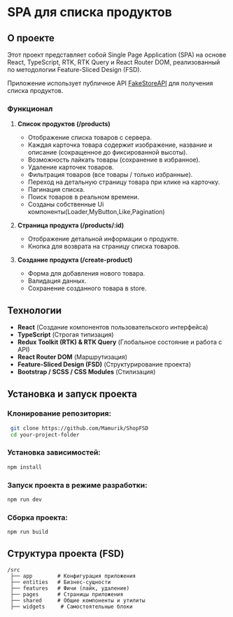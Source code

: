 # SPA для списка продуктов

## О проекте

Этот проект представляет собой Single Page Application (SPA) на основе React, TypeScript, RTK, RTK Query и React Router DOM, реализованный по методологии Feature-Sliced Design (FSD).

Приложение использует публичное API [FakeStoreAPI](https://fakestoreapi.com/products/) для получения списка продуктов.

### Функционал

1. **Список продуктов (/products)**
   - Отображение списка товаров с сервера.
   - Каждая карточка товара содержит изображение, название и описание (сокращенное до фиксированной высоты).
   - Возможность лайкать товары (сохранение в избранное).
   - Удаление карточек товаров.
   - Фильтрация товаров (все товары / только избранные).
   - Переход на детальную страницу товара при клике на карточку.
   - Пагинация списка.
   - Поиск товаров в реальном времени.
   - Созданы собственные Ui компоненты(Loader,MyButton,Like,Pagination)
2. **Страница продукта (/products/:id)**

   - Отображение детальной информации о продукте.
   - Кнопка для возврата на страницу списка товаров.

3. **Создание продукта (/create-product)**
   - Форма для добавления нового товара.
   - Валидация данных.
   - Сохранение созданного товара в store.

## Технологии

- **React** (Создание компонентов пользовательского интерфейса)
- **TypeScript** (Строгая типизация)
- **Redux Toolkit (RTK) & RTK Query** (Глобальное состояние и работа с API)
- **React Router DOM** (Маршрутизация)
- **Feature-Sliced Design (FSD)** (Структурирование проекта)
- **Bootstrap / SCSS / CSS Modules** (Стилизация)

## Установка и запуск проекта

### Клонирование репозитория:

```sh
 git clone https://github.com/Mamurik/ShopFSD
 cd your-project-folder
```

### Установка зависимостей:

```sh
npm install
```

### Запуск проекта в режиме разработки:

```sh
npm run dev
```

### Сборка проекта:

```sh
npm run build
```


## Структура проекта (FSD)

```
/src
 ├── app        # Конфигурация приложения
 ├── entities   # Бизнес-сущности
 ├── features   # Фичи (лайк, удаление)
 ├── pages      # Страницы приложения
 ├── shared     # Общие компоненты и утилиты
 ├── widgets     # Самостоятельные блоки
```

